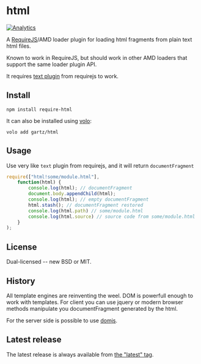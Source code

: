 # html

[![Analytics](https://ga-beacon.appspot.com/UA-24619548-7/html/readme)](https://github.com/igrigorik/ga-beacon)

A [RequireJS](http://requirejs.org)/AMD loader plugin for loading html fragments
from plain text html files.

Known to work in RequireJS, but should work in other AMD loaders that support
the same loader plugin API.

It requires [text plugin](https://github.com/requirejs/text) from requirejs to work.

## Install

    npm install require-html

It can also be installed using [volo](https://github.com/volojs/volo):

    volo add gartz/html

## Usage

Use very like `text` plugin from requirejs, and it will return `documentFragment`

```javascript
require(["html!some/module.html"],
    function(html) {
        console.log(html); // documentFragment
        document.body.appendChild(html);
        console.log(html); // empty documentFragment
        html.stash(); // documentFragment restored
        console.log(html.path) // some/module.html
        console.log(html.source) // source code from some/module.html
    }
);
```

## License

Dual-licensed -- new BSD or MIT.

## History

All template engines are reinventing the weel. DOM is powerfull enough to work
with templates. For client you can use jquery or modern browser methods manipulate
you documentFragment generated by the html.

For the server side is possible to use [domjs](https://github.com/medikoo/domjs).

## Latest release

The latest release is always available from [the "latest" tag](https://raw.github.com/gartz/html/latest/html.js).

